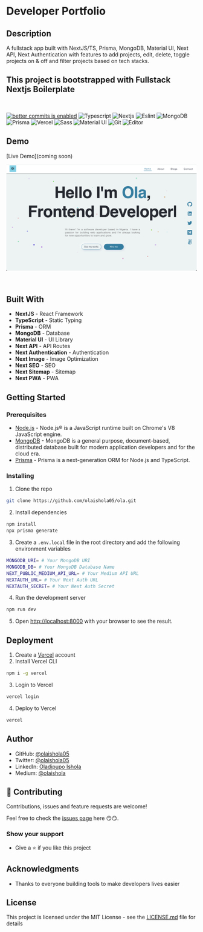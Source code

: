 # Developer Portfolio

## Description

A fullstack app built with NextJS/TS, Prisma, MongoDB, Material UI, Next API, Next Authentication with features to add projects, edit, delete, toggle projects on & off and filter projects based on tech stacks.

## This project is bootstrapped with Fullstack Nextjs Boilerplate

</br>

[![better commits is enabled](https://img.shields.io/badge/better--commits-enabled?style=for-the-badge&logo=git&color=a6e3a1&logoColor=D9E0EE&labelColor=302D41)](https://github.com/Everduin94/better-commits)
![Typescript](https://img.shields.io/badge/TypeScript-007ACC?style=for-the-badge&logo=typescript&logoColor=white)
![Nextjs](https://img.shields.io/badge/-Nextjs-black?style=for-the-badge&logo=nextjs&logoColor=white)
![Eslint](https://img.shields.io/badge/-eslint-brightgreen?style=for-the-badge&logo=eslint&logoColor=white)
![MongoDB](https://img.shields.io/badge/MongoDB-4EA94B?style=for-the-badge&logo=mongodb&logoColor=white)
![Prisma](https://img.shields.io/badge/-prisma-purple?style=for-the-badge&logo=prisma&logoColor=white)
![Vercel](https://img.shields.io/badge/-vercel-black?style=for-the-badge&logo=vercel&logoColor=white)
![Sass](https://img.shields.io/badge/Sass-CC6699?style=for-the-badge&logo=sass&logoColor=white)
![Material UI](https://img.shields.io/badge/-Material%20UI-0081CB?style=for-the-badge&logo=material-ui&logoColor=white)
![Git](https://img.shields.io/badge/-Git-black?style=for-the-badge&logo=git&logoColor=white)
![Editor](https://img.shields.io/badge/-VSCode-blue?style=for-the-badge&logo=visual-studio-code&logoColor=white)

## Demo

[Live Demo](coming soon)
</br>

![demo-image](src/assets/images/demo.png)

</br>

## Built With

- **NextJS** - React Framework
- **TypeScript** - Static Typing
- **Prisma** - ORM
- **MongoDB** - Database
- **Material UI** - UI Library
- **Next API** - API Routes
- **Next Authentication** - Authentication
- **Next Image** - Image Optimization
- **Next SEO** - SEO
- **Next Sitemap** - Sitemap
- **Next PWA** - PWA

## Getting Started

### Prerequisites

- [Node.js](https://nodejs.org/en/) - Node.js® is a JavaScript runtime built on Chrome's V8 JavaScript engine.
- [MongoDB](https://www.mongodb.com/) - MongoDB is a general purpose, document-based, distributed database built for modern application developers and for the cloud era.
- [Prisma](https://www.prisma.io/) - Prisma is a next-generation ORM for Node.js and TypeScript.

### Installing

1. Clone the repo

```bash
git clone https://github.com/olaishola05/ola.git
```

2. Install dependencies

```bash
npm install
npx prisma generate
```

3. Create a `.env.local` file in the root directory and add the following environment variables

```bash
MONGODB_URI= # Your MongoDB URI
MONGODB_DB= # Your MongoDB Database Name
NEXT_PUBLIC_MEDIUM_API_URL= # Your Medium API URL
NEXTAUTH_URL= # Your Next Auth URL
NEXTAUTH_SECRET= # Your Next Auth Secret
```

4. Run the development server

```bash
npm run dev
```

5. Open [http://localhost:8000](http://localhost:8000) with your browser to see the result.

## Deployment

1. Create a [Vercel](https://vercel.com/) account
2. Install Vercel CLI

```bash
npm i -g vercel
```

3. Login to Vercel

```bash
vercel login
```

4. Deploy to Vercel

```bash
vercel
```

## Author

- GitHub: [@olaishola05](https://github.com/@olaishola05)
- Twitter: [@olaishola05](https://twitter.com/@olaishola05)
- LinkedIn: [Oladipupo Ishola](https://www.linkedin.com/in/ola-ishola/)
- Medium: [@olaishola](https://medium.com/@olaishola)

## 🤝 Contributing

Contributions, issues and feature requests are welcome!

Feel free to check the [issues page](https://github.com/olaishola05/ola/issues) here 😏😏.

### Show your support

- Give a ⭐ if you like this project

## Acknowledgments

- Thanks to everyone building tools to make developers lives easier

## License

This project is licensed under the MIT License - see the [LICENSE.md](MIT.md) file for details
